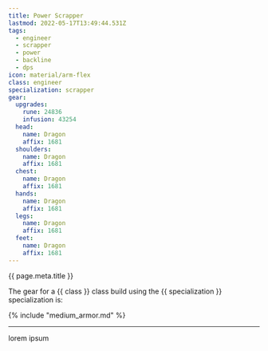 ```yaml
---
title: Power Scrapper
lastmod: 2022-05-17T13:49:44.531Z
tags:
  - engineer
  - scrapper
  - power
  - backline
  - dps
icon: material/arm-flex
class: engineer
specialization: scrapper
gear:
  upgrades:
    rune: 24836
    infusion: 43254
  head:
    name: Dragon
    affix: 1681
  shoulders:
    name: Dragon
    affix: 1681
  chest:
    name: Dragon
    affix: 1681
  hands:
    name: Dragon
    affix: 1681
  legs:
    name: Dragon
    affix: 1681
  feet:
    name: Dragon
    affix: 1681
---
```


{{ page.meta.title }}

The gear for a {{ class }} class build using the {{ specialization }} specialization is:

{% include "medium_armor.md" %}

---
lorem ipsum